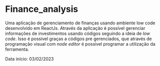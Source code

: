 # Finance_analysis
Uma aplicação de gerenciamento de finanças usando ambiente low code desenvolvido em ReactJs. 
Através da aplicação é possível gerenciar informações de investimentos usando códigos seguindo a ideia de _low code_. Isso é possível graças a códigos pre gerenciados, que através de programação visual com _node editor_ é possível programar a utilização da ferramenta.

Data início: 03/02/2023
